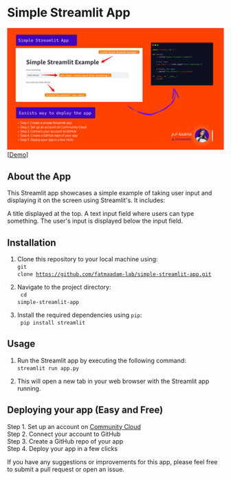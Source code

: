 # Simple Streamlit App

<img src="https://github.com/fatmaadam-lab/simple-streamlit-app/blob/main/Streamlit%20simple%20app.png"></a> 
[<a href="https://simple-simple-app.streamlit.app/">Demo</a>]


## About the App
This Streamlit app showcases a simple example of taking user input and displaying it on the screen using Streamlit's. It includes:

A title displayed at the top.
A text input field where users can type something.
The user's input is displayed below the input field.

## Installation

1. Clone this repository to your local machine using:<br>
<code>git clone https://github.com/fatmaadam-lab/simple-streamlit-app.git</code>

3. Navigate to the project directory:<br>
<code> cd simple-streamlit-app </code>

4. Install the required dependencies using `pip`: <br>
<code> pip install streamlit </code>


## Usage

1. Run the Streamlit app by executing the following command:<br>
<code>streamlit run app.py</code>

2. This will open a new tab in your web browser with the Streamlit app running.



## Deploying your app (Easy and Free) 
Step 1. Set up an account on <a href="https://streamlit.io/community" >Community Cloud </a> <br>
Step 2. Connect your account to GitHub <br>
Step 3. Create a GitHub repo of your app <br>
Step 4. Deploy your app in a few clicks <br>



If you have any suggestions or improvements for this app, please feel free to submit a pull request or open an issue.


